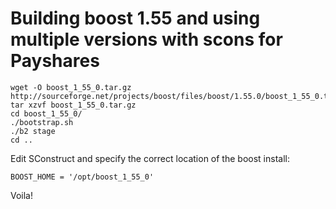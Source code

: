 # Building boost 1.55 and using multiple versions with scons for Payshares

```
wget -O boost_1_55_0.tar.gz http://sourceforge.net/projects/boost/files/boost/1.55.0/boost_1_55_0.tar.gz/download
tar xzvf boost_1_55_0.tar.gz
cd boost_1_55_0/
./bootstrap.sh
./b2 stage
cd ..
```

Edit SConstruct and specify the correct location of the boost install:

```
BOOST_HOME = '/opt/boost_1_55_0'
```

Voila!
